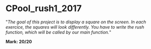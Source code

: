 # CPool_rush1_2017
"*The goal of this project is to display a square on the screen. In each exercice, the squares will look differently. You have to write the rush function, which will be called by our main function.*"

**Mark: 20/20**
